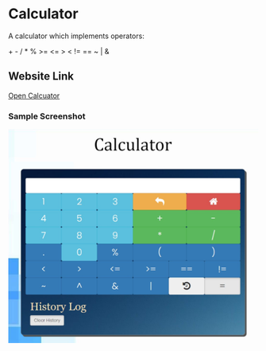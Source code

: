 # Calculator
A calculator which implements operators:
<p>+ - / * %
>= <= > < != ==
      ~ | & </p>

## Website Link

[Open Calcuator](https://yagneswar17.github.io/Calculator/)

### Sample Screenshot

![alt text](https://github.com/yagneswar17/Calculator/blob/main/CalculatorImage.jpg)
